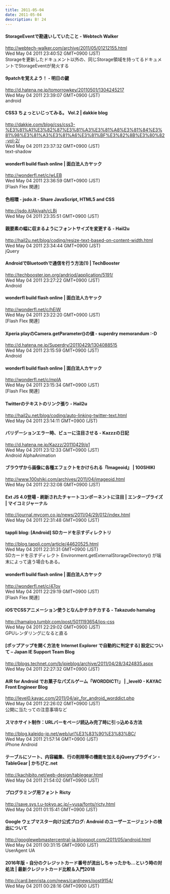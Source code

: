 ```yaml
---
title: 2011-05-04
date: 2011-05-04
description: B! 24
---
```


#### StorageEventで勘違いしていたこと - Webtech Walker
http://webtech-walker.com/archive/2011/05/01212155.html<br>
Wed May 04 2011 23:40:52 GMT+0900 (JST)<br>
Storageを更新したドキュメント以外の、同じStorage領域を持ってるドキュメントでStorageEventが発火する


#### 9patchを覚えよう！ - 明日の鍵
http://d.hatena.ne.jp/tomorrowkey/20110501/1304245217<br>
Wed May 04 2011 23:39:07 GMT+0900 (JST)<br>
android


#### CSS3 ちょっといじってみる。 Vol.2 | dakkie blog
http://dakkie.com/blog/css/css3-%E3%81%A1%E3%82%87%E3%81%A3%E3%81%A8%E3%81%84%E3%81%98%E3%81%A3%E3%81%A6%E3%81%BF%E3%82%8B%E3%80%82-vol-2/<br>
Wed May 04 2011 23:37:32 GMT+0900 (JST)<br>
text-shadow


#### wonderfl build flash online | 面白法人カヤック
http://wonderfl.net/c/wLEB<br>
Wed May 04 2011 23:36:59 GMT+0900 (JST)<br>
[Flash Flex 関連]


#### 色相環 - jsdo.it - Share JavaScript, HTML5 and CSS
http://jsdo.it/Akiyah/cLBj<br>
Wed May 04 2011 23:35:51 GMT+0900 (JST)<br>


#### 親要素の幅に収まるようにフォントサイズを変更する - Hail2u
http://hail2u.net/blog/coding/resize-text-based-on-content-width.html<br>
Wed May 04 2011 23:34:44 GMT+0900 (JST)<br>
jQuery


#### AndroidでBluetoothで通信を行う方法(1) | TechBooster
http://techbooster.jpn.org/andriod/application/5191/<br>
Wed May 04 2011 23:27:22 GMT+0900 (JST)<br>
Android


#### wonderfl build flash online | 面白法人カヤック
http://wonderfl.net/c/hEiW<br>
Wed May 04 2011 23:22:20 GMT+0900 (JST)<br>
[Flash Flex 関連]


#### Xperia playのCamera.getParameter()の値 - superdry memorandum :-D
http://d.hatena.ne.jp/Superdry/20110429/1304088515<br>
Wed May 04 2011 23:15:59 GMT+0900 (JST)<br>
Android


#### wonderfl build flash online | 面白法人カヤック
http://wonderfl.net/c/mpIA<br>
Wed May 04 2011 23:15:34 GMT+0900 (JST)<br>
[Flash Flex 関連]


#### Twitterのテキストのリンク張り - Hail2u
http://hail2u.net/blog/coding/auto-linking-twitter-text.html<br>
Wed May 04 2011 23:14:11 GMT+0900 (JST)<br>


#### バリデーションエラー時、ビューに注目させる  - Kazzzの日記
http://d.hatena.ne.jp/Kazzz/20110429/p1<br>
Wed May 04 2011 23:12:33 GMT+0900 (JST)<br>
Android AlphaAnimation


#### ブラウザから画像に各種エフェクトをかけられる『Imageoid』 | 100SHIKI
http://www.100shiki.com/archives/2011/04/imageoid.html<br>
Wed May 04 2011 22:32:08 GMT+0900 (JST)<br>


#### Ext JS 4.0登場 - 刷新されたチャートコンポーネントに注目 | エンタープライズ | マイコミジャーナル
http://journal.mycom.co.jp/news/2011/04/29/012/index.html<br>
Wed May 04 2011 22:31:48 GMT+0900 (JST)<br>


#### tappli blog: [Android] SDカードを示すディレクトリ
http://blog.tappli.com/article/44620525.html<br>
Wed May 04 2011 22:31:31 GMT+0900 (JST)<br>
SDカードを示すディレクト Environment.getExternalStorageDirectory() が端末によって違う場合もある。


#### wonderfl build flash online | 面白法人カヤック
http://wonderfl.net/c/47ov<br>
Wed May 04 2011 22:29:19 GMT+0900 (JST)<br>
[Flash Flex 関連]


#### iOSでCSSアニメーション使うとなんかチカチカする - Takazudo hamalog
http://hamalog.tumblr.com/post/5011193654/ios-css<br>
Wed May 04 2011 22:29:02 GMT+0900 (JST)<br>
GPUレンダリングになると直る


#### [ポップアップを開く方法を Internet Explorer で自動的に判定する] 設定について – Japan IE Support Team Blog
http://blogs.technet.com/b/jpieblog/archive/2011/04/28/3424835.aspx<br>
Wed May 04 2011 22:27:32 GMT+0900 (JST)<br>


#### AIR for Android でお菓子なパズルゲーム「WORDDICT!」 | _level0 - KAYAC Front Engineer Blog
http://level0.kayac.com/2011/04/air_for_android_worddict.php<br>
Wed May 04 2011 22:26:02 GMT+0900 (JST)<br>
公開に当たっての注意事項など


####   スマホサイト制作：URLバーをページ読込み完了時に引っ込める方法
http://blog.kaleido-jp.net/web/url%E3%83%90%E3%83%BC/<br>
Wed May 04 2011 21:57:14 GMT+0900 (JST)<br>
iPhone Android


#### テーブルにソート、内容編集、行の削除等の機能を加えるjQueryプラグイン・TableGear | かちびと.net
http://kachibito.net/web-design/tablegear.html<br>
Wed May 04 2011 21:54:02 GMT+0900 (JST)<br>


#### プログラミング用フォント Ricty
http://save.sys.t.u-tokyo.ac.jp/~yusa/fonts/ricty.html<br>
Wed May 04 2011 01:15:41 GMT+0900 (JST)<br>


#### Google ウェブマスター向け公式ブログ: Android のユーザーエージェントの検出について
http://googlewebmastercentral-ja.blogspot.com/2011/05/android.html<br>
Wed May 04 2011 00:31:15 GMT+0900 (JST)<br>
UserAgent UA


#### 2016年版・自分のクレジットカード番号が流出しちゃったかも…という時の対処法 | 最新クレジットカード比較＆入門2018
http://card.benrista.com/news/cardnews/post9154/<br>
Wed May 04 2011 00:28:16 GMT+0900 (JST)<br>


